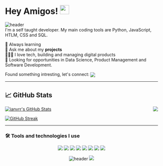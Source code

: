 # Hey Amigos! <img src="https://raw.githubusercontent.com/MartinHeinz/MartinHeinz/master/wave.gif" width="30px">
![header](https://capsule-render.vercel.app/api?type=waving&height=200&text=Konnichiwa&fontAlign=70&fontAlignY=40&color=gradient)
<br>
I'm a self taught developer. My main coding tools are Python, JavaScript, HTLM, CSS and SQL.

🚀 Always learning<br>
🦄 Ask me about my <strong>projects</strong><br>
👩🏾‍💻 I love tech, building and managing digital products<br>
🔭 Looking for opportunities in  Data Science, Product Management and Software Development.<br>

Found something intresting, let's connect:
<a href="https://www.linkedin.com/in/ianvrr/" target="_blank"><img align="center" src="https://img.shields.io/badge/-LinkedIn-%230077B5?style=for-the-badge&logo=linkedin&logoColor=white"></a> 

---

## &#x1f4c8; GitHub Stats
<a href="https://github.com/ianvrr/ianvrr">
  <img align="right" src="https://github-readme-stats.vercel.app/api/top-langs/?username=ianvrr&title_color=ffffff&text_color=c9cacc&icon_color=2bbc8a&bg_color=1d1f21&langs_count=10&layout=compact"/>
</a>

<a href="https://github.com/ianvrr/ianvrr">
  <img align="center" src="https://github-readme-stats.vercel.app/api?username=ianvrr&show_icons=true&line_height=27&include_all_commits=true&count_private=true&title_color=ffff66&text_color=c9cacc&icon_color=33bbff&bg_color=1d1f21&hide=contribs&theme=tokyonight" alt="ianvrr's GitHub Stats" />
</a>

[![GitHub Streak](http://github-readme-streak-stats.herokuapp.com?user=ianvrr&theme=tokyonight&hide_border=true)](https://git.io/streak-stats)

---

### :hammer_and_wrench: Tools and technologies I use

<div style="text-align:center">
  
![](https://img.icons8.com/color/64/000000/python.png)
![](https://img.icons8.com/color/64/000000/javascript.png)
![](https://img.icons8.com/color/64/000000/react.png)
![](https://img.icons8.com/color/64/000000/html-5.png)
![](https://img.icons8.com/color/64/000000/css.png)
![](https://img.icons8.com/color/64/000000/mysql.png)
![](https://img.icons8.com/color/64/000000/mongodb.png)
![](https://img.icons8.com/color/64/000000/confluence.png)
  
![header](https://capsule-render.vercel.app/api?type=waving&height=200&text=Arigatho!&fontAlign=80&fontAlignY=70&color=gradient&section=footer)
![](https://visitor-badge.glitch.me/badge?page_id=ianvrr.visitor-badge)
